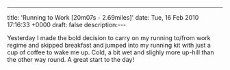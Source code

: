 ---
title: 'Running to Work [20m07s - 2.69miles]'
date: Tue, 16 Feb 2010 17:16:33 +0000
draft: false
description:---

Yesterday I made the bold decision to carry on my running to/from work regime and skipped breakfast and jumped into my running kit with just a cup of coffee to wake me up. Cold, a bit wet and slighly more up-hill than the other way round. A great start to the day!